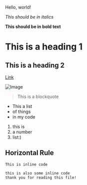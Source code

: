 Hello, world!

*This should be in italics*

**This should be in bold text**

# This is a heading 1

## This is a heading 2

[Link](http://www.tomatotimers.com/)

![Image](https://wallpapercave.com/wp/zX0nedR.jpg)

> This is a blockquote

* This a list
* of things
* in my code

1. this is 
2. a number
3. list:)

Horizontal Rule
--- 

`This is inline code`

```
this is also some inline code
thank you for reading this file!
```
